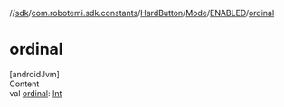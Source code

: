 //[sdk](../../../../../index.md)/[com.robotemi.sdk.constants](../../../index.md)/[HardButton](../../index.md)/[Mode](../index.md)/[ENABLED](index.md)/[ordinal](ordinal.md)



# ordinal  
[androidJvm]  
Content  
val [ordinal](ordinal.md): [Int](https://kotlinlang.org/api/latest/jvm/stdlib/kotlin/-int/index.html)  



